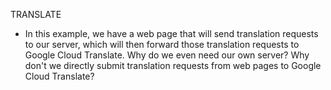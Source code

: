 TRANSLATE

* In this example, we have a web page that will send translation requests to our server, which will then forward those translation requests to Google Cloud Translate. Why do we even need our own server? Why don't we directly submit translation requests from web pages to Google Cloud Translate?
